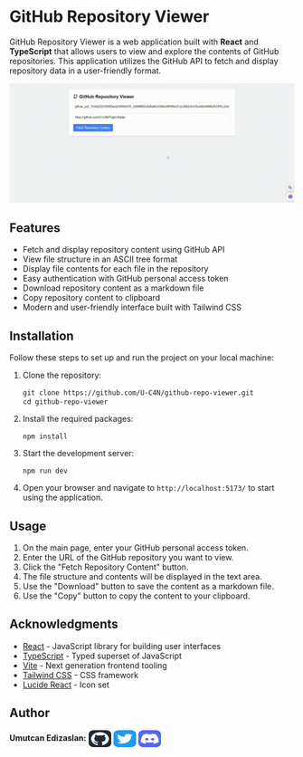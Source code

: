 # GitHub Repository Viewer

GitHub Repository Viewer is a web application built with **React** and **TypeScript** that allows users to view and explore the contents of GitHub repositories. This application utilizes the GitHub API to fetch and display repository data in a user-friendly format.

![MarkdowntoLLM](/Animation.gif)

## Features

- Fetch and display repository content using GitHub API
- View file structure in an ASCII tree format
- Display file contents for each file in the repository
- Easy authentication with GitHub personal access token
- Download repository content as a markdown file
- Copy repository content to clipboard
- Modern and user-friendly interface built with Tailwind CSS

## Installation

Follow these steps to set up and run the project on your local machine:

1. Clone the repository:
   ```
   git clone https://github.com/U-C4N/github-repo-viewer.git
   cd github-repo-viewer
   ```

2. Install the required packages:
   ```
   npm install
   ```

3. Start the development server:
   ```
   npm run dev
   ```

4. Open your browser and navigate to `http://localhost:5173/` to start using the application.

## Usage

1. On the main page, enter your GitHub personal access token.
2. Enter the URL of the GitHub repository you want to view.
3. Click the "Fetch Repository Content" button.
4. The file structure and contents will be displayed in the text area.
5. Use the "Download" button to save the content as a markdown file.
6. Use the "Copy" button to copy the content to your clipboard.

## Acknowledgments

- [React](https://reactjs.org/) - JavaScript library for building user interfaces
- [TypeScript](https://www.typescriptlang.org/) - Typed superset of JavaScript
- [Vite](https://vitejs.dev/) - Next generation frontend tooling
- [Tailwind CSS](https://tailwindcss.com/) - CSS framework
- [Lucide React](https://lucide.dev/) - Icon set

## Author

<p align="left">
<b>Umutcan Edizaslan:</b>
<a href="https://github.com/U-C4N" target="blank"><img align="center" src="https://raw.githubusercontent.com/tandpfun/skill-icons/main/icons/Github-Dark.svg" alt="TutTrue" height="30" width="40" /></a>
<a href="https://x.com/UEdizaslan" target="blank"><img align="center" src="https://raw.githubusercontent.com/tandpfun/skill-icons/main/icons/Twitter.svg" height="30" width="40" /></a>
<a href="https://discord.gg/2Tutcj6u" target="blank"><img align="center" src="https://raw.githubusercontent.com/tandpfun/skill-icons/main/icons/Discord.svg" height="30" width="40" /></a>
</p>
